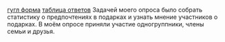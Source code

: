 [гугл форма](https://docs.google.com/forms/d/e/1FAIpQLSfk-zGTrrMeN1bwqhSEp3Tp7K1IPwtMLTbfXMRKpHxcGrQWIA/viewform?usp=sf_link)
[таблица ответов](https://docs.google.com/spreadsheets/d/1SlHkn9oP7n7blOe4HOwJ74F9Jcou3fydqOzNrbocFGA/edit#gid=1497356265&fvid=684366426)
Задачей моего опроса было собрать статистику о предпочтениях в подарках и узнать мнение участников о подарках. В моём опросе приняли участие одногруппники, члены семьи и друзья.
